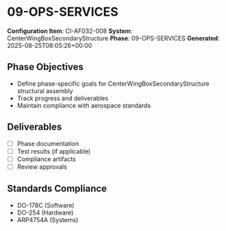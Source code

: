 # 09-OPS-SERVICES

**Configuration Item**: CI-AF032-008
**System**: CenterWingBoxSecondaryStructure
**Phase**: 09-OPS-SERVICES
**Generated**: 2025-08-25T08:05:26+00:00

## Phase Objectives
- Define phase-specific goals for CenterWingBoxSecondaryStructure structural assembly
- Track progress and deliverables
- Maintain compliance with aerospace standards

## Deliverables
- [ ] Phase documentation
- [ ] Test results (if applicable)
- [ ] Compliance artifacts
- [ ] Review approvals

## Standards Compliance
- DO-178C (Software)
- DO-254 (Hardware)
- ARP4754A (Systems)

